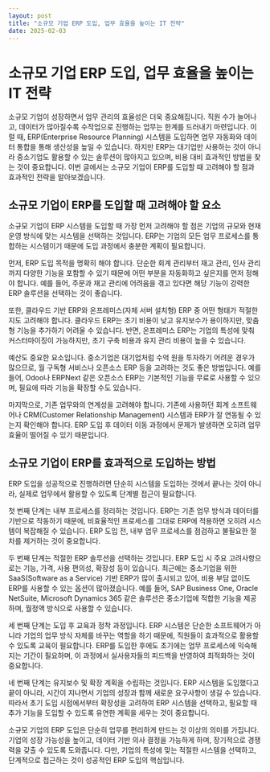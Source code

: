 ```yaml
---
layout: post
title: "소규모 기업 ERP 도입, 업무 효율을 높이는 IT 전략"
date: 2025-02-03
---
```


# 소규모 기업 ERP 도입, 업무 효율을 높이는 IT 전략

소규모 기업이 성장하면서 업무 관리의 효율성은 더욱 중요해집니다. 직원 수가 늘어나고, 데이터가 많아질수록 수작업으로 진행하는 업무는 한계를 드러내기 마련입니다. 이럴 때, ERP(Enterprise Resource Planning) 시스템을 도입하면 업무 자동화와 데이터 통합을 통해 생산성을 높일 수 있습니다. 하지만 ERP는 대기업만 사용하는 것이 아니라 중소기업도 활용할 수 있는 솔루션이 많아지고 있으며, 비용 대비 효과적인 방법을 찾는 것이 중요합니다. 이번 글에서는 소규모 기업이 ERP를 도입할 때 고려해야 할 점과 효과적인 전략을 알아보겠습니다.

## 소규모 기업이 ERP를 도입할 때 고려해야 할 요소

소규모 기업이 ERP 시스템을 도입할 때 가장 먼저 고려해야 할 점은 기업의 규모와 현재 운영 방식에 맞는 시스템을 선택하는 것입니다. ERP는 기업의 모든 업무 프로세스를 통합하는 시스템이기 때문에 도입 과정에서 충분한 계획이 필요합니다.

먼저, ERP 도입 목적을 명확히 해야 합니다. 단순한 회계 관리부터 재고 관리, 인사 관리까지 다양한 기능을 포함할 수 있기 때문에 어떤 부분을 자동화하고 싶은지를 먼저 정해야 합니다. 예를 들어, 주문과 재고 관리에 어려움을 겪고 있다면 해당 기능이 강력한 ERP 솔루션을 선택하는 것이 좋습니다.

또한, 클라우드 기반 ERP와 온프레미스(자체 서버 설치형) ERP 중 어떤 형태가 적절한지도 고려해야 합니다. 클라우드 ERP는 초기 비용이 낮고 유지보수가 용이하지만, 맞춤형 기능을 추가하기 어려울 수 있습니다. 반면, 온프레미스 ERP는 기업의 특성에 맞춰 커스터마이징이 가능하지만, 초기 구축 비용과 유지 관리 비용이 높을 수 있습니다.

예산도 중요한 요소입니다. 중소기업은 대기업처럼 수억 원을 투자하기 어려운 경우가 많으므로, 월 구독형 서비스나 오픈소스 ERP 등을 고려하는 것도 좋은 방법입니다. 예를 들어, Odoo나 ERPNext 같은 오픈소스 ERP는 기본적인 기능을 무료로 사용할 수 있으며, 필요에 따라 기능을 확장할 수도 있습니다.

마지막으로, 기존 업무와의 연계성을 고려해야 합니다. 기존에 사용하던 회계 소프트웨어나 CRM(Customer Relationship Management) 시스템과 ERP가 잘 연동될 수 있는지 확인해야 합니다. ERP 도입 후 데이터 이동 과정에서 문제가 발생하면 오히려 업무 효율이 떨어질 수 있기 때문입니다.

## 소규모 기업이 ERP를 효과적으로 도입하는 방법

ERP 도입을 성공적으로 진행하려면 단순히 시스템을 도입하는 것에서 끝나는 것이 아니라, 실제로 업무에서 활용할 수 있도록 단계별 접근이 필요합니다.

첫 번째 단계는 내부 프로세스를 정리하는 것입니다. ERP는 기존 업무 방식과 데이터를 기반으로 작동하기 때문에, 비효율적인 프로세스를 그대로 ERP에 적용하면 오히려 시스템이 복잡해질 수 있습니다. ERP 도입 전, 내부 업무 프로세스를 점검하고 불필요한 절차를 제거하는 것이 중요합니다.

두 번째 단계는 적절한 ERP 솔루션을 선택하는 것입니다. ERP 도입 시 주요 고려사항으로는 기능, 가격, 사용 편의성, 확장성 등이 있습니다. 최근에는 중소기업을 위한 SaaS(Software as a Service) 기반 ERP가 많이 출시되고 있어, 비용 부담 없이도 ERP를 사용할 수 있는 옵션이 많아졌습니다. 예를 들어, SAP Business One, Oracle NetSuite, Microsoft Dynamics 365 같은 솔루션은 중소기업에 적합한 기능을 제공하며, 월정액 방식으로 사용할 수 있습니다.

세 번째 단계는 도입 후 교육과 정착 과정입니다. ERP 시스템은 단순한 소프트웨어가 아니라 기업의 업무 방식 자체를 바꾸는 역할을 하기 때문에, 직원들이 효과적으로 활용할 수 있도록 교육이 필요합니다. ERP를 도입한 후에도 초기에는 업무 프로세스에 익숙해지는 기간이 필요하며, 이 과정에서 실사용자들의 피드백을 반영하여 최적화하는 것이 중요합니다.

네 번째 단계는 유지보수 및 확장 계획을 수립하는 것입니다. ERP 시스템을 도입했다고 끝이 아니라, 시간이 지나면서 기업의 성장과 함께 새로운 요구사항이 생길 수 있습니다. 따라서 초기 도입 시점에서부터 확장성을 고려하여 ERP 시스템을 선택하고, 필요할 때 추가 기능을 도입할 수 있도록 유연한 계획을 세우는 것이 중요합니다.

소규모 기업의 ERP 도입은 단순히 업무를 편리하게 만드는 것 이상의 의미를 가집니다. 기업의 성장 가능성을 높이고, 데이터 기반 의사 결정을 가능하게 하며, 장기적으로 경쟁력을 갖출 수 있도록 도와줍니다. 다만, 기업의 특성에 맞는 적절한 시스템을 선택하고, 단계적으로 접근하는 것이 성공적인 ERP 도입의 핵심입니다.
